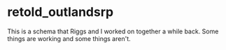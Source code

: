 # retold_outlandsrp
This is a schema that Riggs and I worked on together a while back. Some things are working and some things aren't.
